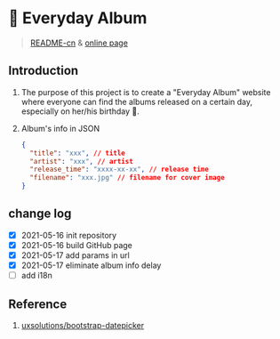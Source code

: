 # 🎵 Everyday Album

> [README-cn](README.md) & [online page](https://forestlet.github.io/everyday-album/)

## Introduction

1. The purpose of this project is to create a "Everyday Album" website where everyone can find the albums released on a certain day, especially on her/his birthday 🥳.

2. Album's info in JSON

   ```json
   {
     "title": "xxx", // title
     "artist": "xxx", // artist
     "release_time": "xxxx-xx-xx", // release time
     "filename": "xxx.jpg" // filename for cover image
   }
   ```

## change log

- [x] 2021-05-16 init repository
- [x] 2021-05-16 build GitHub page
- [x] 2021-05-17 add params in url
- [x] 2021-05-17 eliminate album info delay
- [ ] add i18n

## Reference

1. [uxsolutions/bootstrap-datepicker](https://github.com/uxsolutions/bootstrap-datepicker)
